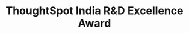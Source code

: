 ---
title: ThoughtSpot India R&D Excellence Award
type: [Award, Endorsement]
image: /assets/certificates/thoughtspot-india-r&d-excellence-award.jpg
layout: certificate
---